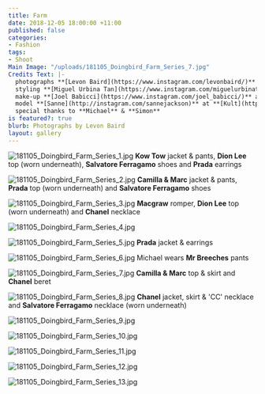 ```yaml
---
title: Farm
date: 2018-12-05 18:00:00 +11:00
published: false
categories:
- Fashion
tags:
- Shoot
Main Image: "/uploads/181105_Doingbird_Farm_Series_7.jpg"
Credits Text: |-
  photographs **[Levon Baird](https://www.instagram.com/levonbaird/)** at **[Company1](https://www.instagram.com/company1agency/)**
  styling **[Miguel Urbina Tan](https://www.instagram.com/miguelurbinatan/)**
  make-up **[Joel Babicci](https://www.instagram.com/joel_babicci/)** at **[Work Agency](https://www.instagram.com/workagency/)**
  model **[Sanne](http://instagram.com/sannejackson)** at **[Kult](https://www.instagram.com/kultaustralia/)**
  special thanks to **Michael** & **Simon**
is featured?: true
blurb: Photographs by Levon Baird
layout: gallery
---
```


![181105_Doingbird_Farm_Series_1.jpg](/uploads/181105_Doingbird_Farm_Series_1.jpg)
**Kow Tow** jacket & pants, **Dion Lee** top (worn underneath), **Salvatore Ferragamo** shoes and **Prada** earrings

![181105_Doingbird_Farm_Series_2.jpg](/uploads/181105_Doingbird_Farm_Series_2.jpg)
**Camilla & Marc** jacket & pants, **Prada** top (worn underneath) and **Salvatore Ferragamo** shoes

![181105_Doingbird_Farm_Series_3.jpg](/uploads/181105_Doingbird_Farm_Series_3.jpg)
**Macgraw** romper, **Dion Lee** top (worn underneath) and **Chanel** necklace

![181105_Doingbird_Farm_Series_4.jpg](/uploads/181105_Doingbird_Farm_Series_4.jpg)

![181105_Doingbird_Farm_Series_5.jpg](/uploads/181105_Doingbird_Farm_Series_5.jpg)
**Prada** jacket & earrings

![181105_Doingbird_Farm_Series_6.jpg](/uploads/181105_Doingbird_Farm_Series_6.jpg)
Michael wears **Mr Breeches** pants

![181105_Doingbird_Farm_Series_7.jpg](/uploads/181105_Doingbird_Farm_Series_7.jpg)
**Camilla & Marc** top & skirt and **Chanel** beret

![181105_Doingbird_Farm_Series_8.jpg](/uploads/181105_Doingbird_Farm_Series_8.jpg)
**Chanel** jacket, skirt & 'CC' necklace and **Salvatore Ferragamo** necklace (worn underneath)

![181105_Doingbird_Farm_Series_9.jpg](/uploads/181105_Doingbird_Farm_Series_9.jpg)

![181105_Doingbird_Farm_Series_10.jpg](/uploads/181105_Doingbird_Farm_Series_10.jpg)

![181105_Doingbird_Farm_Series_11.jpg](/uploads/181105_Doingbird_Farm_Series_11.jpg)

![181105_Doingbird_Farm_Series_12.jpg](/uploads/181105_Doingbird_Farm_Series_12.jpg)

![181105_Doingbird_Farm_Series_13.jpg](/uploads/181105_Doingbird_Farm_Series_13.jpg)


